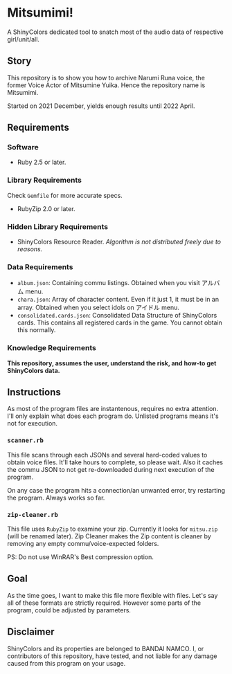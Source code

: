 # Mitsumimi!

A ShinyColors dedicated tool to snatch most of the audio data of respective girl/unit/all.

## Story

This repository is to show you how to archive Narumi Runa voice,
the former Voice Actor of Mitsumine Yuika.
Hence the repository name is Mitsumimi.

Started on 2021 December, yields enough results until 2022 April.

## Requirements

### Software

- Ruby 2.5 or later.

### Library Requirements

Check `Gemfile` for more accurate specs.

- RubyZip 2.0 or later.

### Hidden Library Requirements

- ShinyColors Resource Reader. *Algorithm is not distributed freely due to reasons.*

### Data Requirements

- `album.json`: Containing commu listings. Obtained when you visit アルバム menu.
- `chara.json`: Array of character content. Even if it just 1, it must be in an array. Obtained when you select idols on アイドル menu.
- `consolidated.cards.json`: Consolidated Data Structure of ShinyColors cards. This contains all registered cards in the game. You cannot obtain this normally.

### Knowledge Requirements

**This repository, assumes the user, understand the risk, and how-to get ShinyColors data.**

## Instructions

As most of the program files are instantenous, requires no extra attention. I'll only explain what does each program do. Unlisted programs means it's not for execution.

### `scanner.rb`

This file scans through each JSONs and several hard-coded values to obtain voice files.
It'll take hours to complete, so please wait.
Also it caches the commu JSON to not get re-downloaded during next execution of the program.

On any case the program hits a connection/an unwanted error, try restarting the program. Always works so far.

### `zip-cleaner.rb`

This file uses `RubyZip` to examine your zip. Currently it looks for `mitsu.zip` (will be renamed later).
Zip Cleaner makes the Zip content is cleaner by removing any empty commu/voice-expected folders.

PS: Do not use WinRAR's Best compression option.

## Goal

As the time goes, I want to make this file more flexible with files.
Let's say all of these formats are strictly required.
However some parts of the program, could be adjusted by parameters.

## Disclaimer

ShinyColors and its properties are belonged to BANDAI NAMCO. I, or contributors of this repository, have tested, and not liable for any damage caused from this program on your usage.
